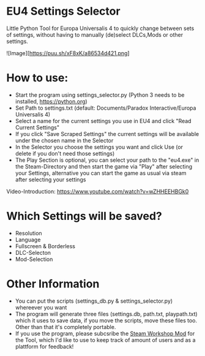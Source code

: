 # EU4 Settings Selector

Little Python Tool for Europa Universalis 4 to quickly change between sets of settings, without having to manually (de)select DLCs,Mods or other settings. 

![Image][https://puu.sh/xF8xK/a86534d421.png]

# How to use:
  - Start the program using settings_selector.py (Python 3 needs to be installed, https://python.org)
  - Set Path to settings.txt (default: Documents/Paradox Interactive/Europa Universalis 4)
  - Select a name for the current settings you use in EU4 and click "Read Current Settings"
  - If you click "Save Scraped Settings" the current settings will be available under the chosen name in the Selector
  - In the Selector you choose the settings you want and click Use (or delete if you don't need those settings)
  - The Play Section is optional, you can select your path to the "eu4.exe" in the Steam-Directory and then start the game via "Play" after selecting your Settings, alternative you can start the game as usual via steam after selecting your settings

Video-Introduction: https://www.youtube.com/watch?v=wZHHEEHBGk0

# Which Settings will be saved?
  - Resolution
  - Language
  - Fullscreen & Borderless
  - DLC-Selecton
  - Mod-Selection

# Other Information
  - You can put the scripts (settings_db.py & settings_selector.py) whereever you want
  - The program will generate three files (settings.db, path.txt, playpath.txt) which it uses to save data, if you move the scripts, move these files too. Other than that it's completely portable. 
  - If you use the program, please subcsribe the [Steam Workshop Mod](http://steamcommunity.com/sharedfiles/filedetails/?id=1135450490) for the Tool, which I'd like to use to keep track of amount of users and as a plattform for feedback! 
